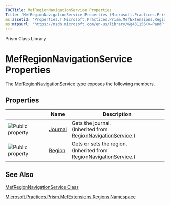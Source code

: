 ```yaml
---
TOCTitle: MefRegionNavigationService Properties
Title: 'MefRegionNavigationService Properties (Microsoft.Practices.Prism.MefExtensions.Regions)'
ms:assetid: 'Properties.T:Microsoft.Practices.Prism.MefExtensions.Regions.MefRegionNavigationService'
ms:mtpsurl: 'https://msdn.microsoft.com/en-us/library/Gg431156(v=PandP.50)'
---
```


Prism Class Library

MefRegionNavigationService Properties
=====================================

The [MefRegionNavigationService](https://msdn.microsoft.com/library/microsoft.practices.prism.mefextensions.regions.mefregionnavigationservice) type exposes the following members.

Properties
----------

<span id="propertyTableToggle"></span>
<table>

<thead>
<tr class="header">
<th> </th>
<th>Name</th>
<th>Description</th>
</tr>
</thead>
<tbody>
<tr class="odd">
<td><img src="https://msdn.microsoft.com/en-us/Gg431156.pubproperty(en-us,PandP.50).gif" title="Public property" /></td>
<td><a href="https://msdn.microsoft.com/library/microsoft.practices.prism.regions.regionnavigationservice.journal">Journal</a></td>
<td><div class="summary">
Gets the journal.
</div>
(Inherited from <a href="https://msdn.microsoft.com/library/microsoft.practices.prism.regions.regionnavigationservice">RegionNavigationService</a>.)</td>
</tr>
<tr class="even">
<td><img src="https://msdn.microsoft.com/en-us/Gg431156.pubproperty(en-us,PandP.50).gif" title="Public property" /></td>
<td><a href="https://msdn.microsoft.com/library/microsoft.practices.prism.regions.regionnavigationservice.region">Region</a></td>
<td><div class="summary">
Gets or sets the region.
</div>
(Inherited from <a href="https://msdn.microsoft.com/library/microsoft.practices.prism.regions.regionnavigationservice">RegionNavigationService</a>.)</td>
</tr>
</tbody>
</table>

See Also
--------


[MefRegionNavigationService Class](https://msdn.microsoft.com/library/microsoft.practices.prism.mefextensions.regions.mefregionnavigationservice)

[Microsoft.Practices.Prism.MefExtensions.Regions Namespace](https://msdn.microsoft.com/library/microsoft.practices.prism.mefextensions.regions)
